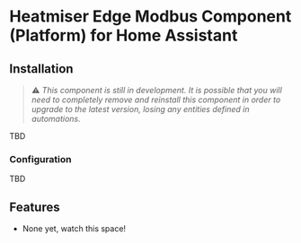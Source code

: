 # Heatmiser Edge Modbus Component (Platform) for Home Assistant

## Installation

> :warning: _This component is still in development. It is possible that you will need to completely remove and reinstall this component in order to upgrade to the latest version, losing any entities defined in automations._

TBD

### Configuration

TBD

## Features

- None yet, watch this space!
